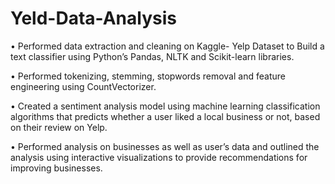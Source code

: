# Yeld-Data-Analysis

• Performed data extraction and cleaning on Kaggle- Yelp Dataset to Build a text classifier using Python’s Pandas, NLTK and Scikit-learn libraries.

• Performed tokenizing, stemming, stopwords removal and feature engineering using CountVectorizer.

• Created a sentiment analysis model using machine learning classification algorithms that predicts whether a user liked a local business or not, based on their review on Yelp.

• Performed analysis on businesses as well as user’s data and outlined the analysis using interactive visualizations to provide recommendations for improving businesses.

